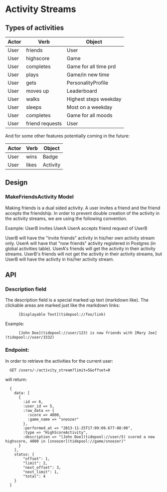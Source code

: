 # Activity Streams

## Types of activities

|Actor   |Verb      |Object               |
|--------|----------|---------------------|
|User    |friends   |User                 |
|User    |highscore |Game                 |
|User    |completes |Game for all time prd| 
|User    |plays     |Game/in new time     |
|User    |gets      |PersonalityProfile   |
|User    |moves up  |Leaderboard          |
|User    |walks     |Highest steps weekday|
|User    |sleeps    |Most on a weekday    |
|User    |completes |Game for all moods   |
|User    |friend requests|User  |

And for some other features potentially coming in the future:

|Actor   |Verb      |Object               |
|--------|----------|---------------------|
|User    |wins      |Badge                |
|User    |likes     |Activity             |

## Design

### MakeFriendsActivity Model

Making friends is a dual sided activity. A user invites a friend and the friend accepts the friendship. In order to prevent double creation of the activity in the activity streams, we are using the following convention.

Example: 
UserB invites UserA
UserA accepts friend request of UserB

UserB will have the "invite friends" activity in his/her own activity stream only.
UserA will have that "now friends" activity registered in Postgres (in global activities table). UserA's friends will get the activity in their activity streams. UserB's friends will not get the activity in their activity streams, but UserB will have the activity in his/her activity stream.

## API

### Description field

The description field is a special marked up text (markdown like). The clickable areas are marked just like the markdown links:

```
      [Displayable Text](tidepool://foo/link)
```

Example:
```
      [John Doe](tidepool://user/123) is now friends with [Mary Joe](tidepool://user/3332)
```

### Endpoint:

In order to retrieve the activities for the current user:

      GET /users/-/activity_stream?limit=5&offset=0

will return:

      {
        data: [
          {
            :id => 6,
            :user_id => 5,
            :raw_data => {
              :score => 4000,
              :game_name => "snoozer"
            },
            :performed_at => "2013-11-25T17:09:09.677-08:00",
            :type => "HighScoreActivity",
            :description => "[John Doe](tidepool://user/5) scored a new highscore, 4000 in [snoozer](tidepool://game/snoozer)"
          }
        ],
        status: {
            "offset": 1,
            "limit": 2,
            "next_offset": 3,
            "next_limit": 1,
            "total": 4
        }
      }